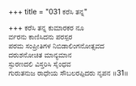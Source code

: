 +++
title = "031 ಕರೆಸಿ ತನ್ನ"

+++
ಕರೆಸಿ ತನ್ನ ಕುಮಾರಕರ ನೂ  
ರ್ವರನು ಕಾಣಿಸಿದನು ಪರಸ್ಪರ  
ಪರಮ ಸಂಪ್ರೀತಿಗಳ ನಿಬಿಡಾಲಿಂಗನೋತ್ಸವದ   
ದರುಶನೋಚಿತ ಮಾನ್ಯಮಾನ  
ಸ್ಫುರಣದಲಿ ವಿಸ್ತರಿಸಿ ಸೈಂಧವ  
ಗುರುತನುಜ ರಾಧೇಯ ಸೌಬಲರಪ್ಪಿದರು ನೃಪನ      ॥31॥